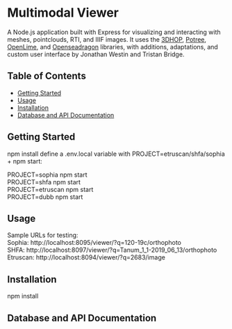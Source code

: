 # Multimodal Viewer
A Node.js application built with Express for visualizing and interacting with meshes, pointclouds, RTI, and IIIF images. It uses the <a href="https://3dhop.net">3DHOP</a>, <a href="https://github.com/potree/potree">Potree</a>, <a href="https://github.com/cnr-isti-vclab/openlime">OpenLime</a>, and <a href="https://openseadragon.github.io">Openseadragon</a> libraries, with additions, adaptations, and custom user interface by Jonathan Westin and Tristan Bridge.



## Table of Contents
- [Getting Started](#getting-started)
- [Usage](#usage)
- [Installation](#installation)
- [Database and API Documentation](#database-and-api-documentation)

## Getting Started

npm install
define a .env.local variable with PROJECT=etruscan/shfa/sophia + npm start:  

PROJECT=sophia npm start  
PROJECT=shfa npm start  
PROJECT=etruscan npm start  
PROJECT=dubb npm start  

## Usage

Sample URLs for testing:  
Sophia: http://localhost:8095/viewer/?q=120-19c/orthophoto   
SHFA: http://localhost:8097/viewer/?q=Tanum_1_1-2019_06_13/orthophoto  
Etruscan: http://localhost:8094/viewer/?q=2683/image  

## Installation

npm install

## Database and API Documentation




